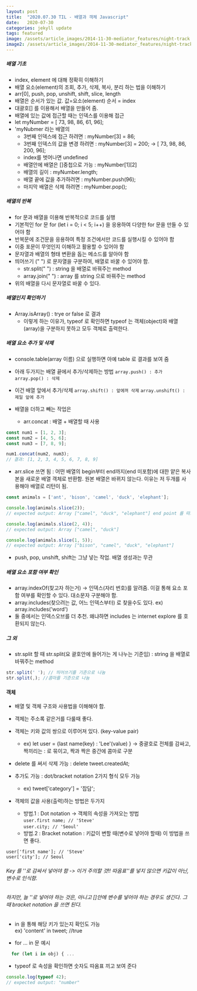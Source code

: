 ```yaml
---
layout: post
title:  "2020.07.30 TIL - 배열과 객체 Javascript"
date:   2020-07-30
categories: jekyll update
tags: featured
image: /assets/article_images/2014-11-30-mediator_features/night-track.JPG
image2: /assets/article_images/2014-11-30-mediator_features/night-track-mobile.JPG
---
```

##### 배열 기초
- index, element 에 대해 정확히 이해하기
- 배열 요소(element)의 조회, 추가, 삭제, 복사, 분리 하는 법을 이해하기
- arr[0], push, pop, unshift, shift, slice, length
- 배열은 순서가 있는 값. 값=요소(element) 순서 = index
- 대괄호[] 를 이용해서 배열을 만들어 줌.
- 배열에 있는 값에 접근할 때는 인덱스를 이용해 접근
- let myNumber = [ 73, 98, 86, 61, 96];
- 'myNubmer 라는 배열의
  - 3번째 인덱스에 접근 하려면 : myNumber[3] = 86;
  - 3번째 인덱스의 값을 변경 하려면 : myNumber[3] = 200; -> [ 73, 98, 86, 200, 96];
  - index를 벗어나면 undefined
  - 배열안에 배열은 []중첩으로 가능 : myNumber[1][2]
  - 배열의 길이 : myNumber.length;
  - 배열 끝에 값을 추가하려면 : myNumber.push(96);
  - 마지막 배열은 삭제 하려면 : myNumber.pop();

##### 배열의 반복
- for 문과 배열을 이용해 반복적으로 코드를 실행
- 기본적인 for 문 for (let i = 0; i < 5; i++) 을 응용하여 다양한 for 문을 만들 수 있어야 함
- 반복문에 조건문을 응용하여 특정 조건에서만 코드를 실행시킬 수 있어야 함
- 이중 포문이 무엇인지 이해하고 활용할 수 있어야 함
- 문자열과 배열의 형태 변환을 돕는 메소드를 알아야 함
- 띄어쓰기 (" ") 로 문자열을 구분하여, 배열로 바꿀 수 있어야 함.
  - str.split(" ") : string 을 배열로 바꿔주는 method
  - array.join(" ") : array 를 string 으로 바꿔주는 method
- 위의 배열을 다시 문자열로 바꿀 수 있다.

##### 배열인지 확인하기
- Array.isArray() : trye or false 로 결과
  - 이렇게 하는 이유가, typeof 로 확인하면 typeof 는 객체(object)와 배열(array)을 구분하지 못하고 모두 객체로 출력한다.

##### 배열 요소 추가 및 삭제
- console.table(array 이름) 으로 실행하면 아예 table 로 결과를 보여 줌
- 아래 두가지는 배열 끝에서 추가/삭제하는 방법
`array.push() : 추가`
`array.pop() : 삭제`
- 이건 배열 앞에서 추가/삭제
`array.shift() : 앞에꺼 삭제`
`array.unshift() : 제일 앞에 추가`

- 배열을 더하고 빼는 작업은
  - arr.concat : 배열 + 배열할 때 사용  
```javascript
const num1 = [1, 2, 3];
const num2 = [4, 5, 6];
const num3 = [7, 8, 9];

num1.concat(num2, num3);
// 결과: [1, 2, 3, 4, 5, 6, 7, 8, 9]
```
- arr.slice 쓰면 됨 : 어떤 배열의 begin부터 end까지(end 미포함)에 대한 얕은 복사본을 새로운 배열 객체로 반환함. 원본 배열은 바뀌지 않는다.
이유는 저 두개를 사용해야 배열로 리턴이 됨.

```javascript
const animals = ['ant', 'bison', 'camel', 'duck', 'elephant'];

console.log(animals.slice(2));
// expected output: Array ["camel", "duck", "elephant"] end point 를 따로 넣지 않는 경우, 괄호 안의 숫자는 시작점으로 인식하고 배열의 끝까지 출력함

console.log(animals.slice(2, 4));
// expected output: Array ["camel", "duck"]

console.log(animals.slice(1, 5));
// expected output: Array ["bison", "camel", "duck", "elephant"]
```
- push, pop, unshift, shift는 그냥 넣는 작업. 배열 생성과는 무관

##### 배열 요소 포함 여부 확인
- array.indexOf(찾고자 하는거) -> 인덱스(자리 번호)를 알려줌. 이걸 통해 요소 포함 여부를 확인할 수 있다. 대소문자 구분해야 함.
- array.includes(찾으려는 값, 어느 인덱스부터) 로 찾을수도 있다. ex) array.includes('word')
- 둘 중에서는 인덱스오브를 더 추천. 왜냐하면 includes 는 internet explore 를 호환되지 않는다.  
  
##### 그 외
- str.split 할 때 str.split(요 괄호안에 들어가는 게 나누는 기준임) : string 을 배열로 바꿔주는 method
```javascript
str.split(' '); // 띄어쓰기를 기준으로 나눔
str.split(,); //콤마를 기준으로 나눔  
```
#### 객체
- 배열 및 객체 구조와 사용법을 이해해야 함.

- 객체는 주소록 같은거를 다룰때 좋다.

- 객체는 키와 값의 쌍으로 이루어져 있다. (key-value pair)
  - ex) let user = {last name(key) : 'Lee'(value) } -> 중괄호로 전체를 감싸고, 짝끼리는 : 로 묶이고, 짝과 짝은 중간에 콤마로 구분

- delete 를 써서 삭제 가능 : delete tweet.createdAt;
- 추가도 가능 : dot/bracket notation 2가지 형식 모두 가능
  - ex) tweet['category'] = '잡담';

- 객체의 값을 사용(출력)하는 방법은 두가지
  - 방법.1 : Dot notation -> 객체의 속성을 가져오는 방법  
`user.first name; // 'Steve'`  
`user.city; // 'Seoul'`
  - 방법.2 : Bracket notation
: 키값이 변할 때(변수로 넣어야 할때) 이 방법을 쓰면 좋다.  

`user['first name']; // 'Steve'`  
`user['city']; // Seoul`

###### Key 를 ''로 감싸서 넣어야 함 -> 이거 주의할 것!! 따옴표''를 넣지 않으면 키값이 아닌, 변수로 인식함.
###### 하지만, 늘 ''로 넣어야 하는 것은, 아니고 []안에 변수를 넣어야 하는 경우도 생긴다. 그때 bracket notation 을 쓰면 된다.  

- in 을 통해 해당 키가 있는지 확인도 가능  
ex) 'content' in tweet; //true

- for ... in 문 예시
```javascript
  for (let i in obj) { ...
  ```
- typeof 로 속성을 확인하면 숫자도 따옴표 끼고 보여 준다
```javascript
console.log(typeof 42);
// expected output: "number"
```